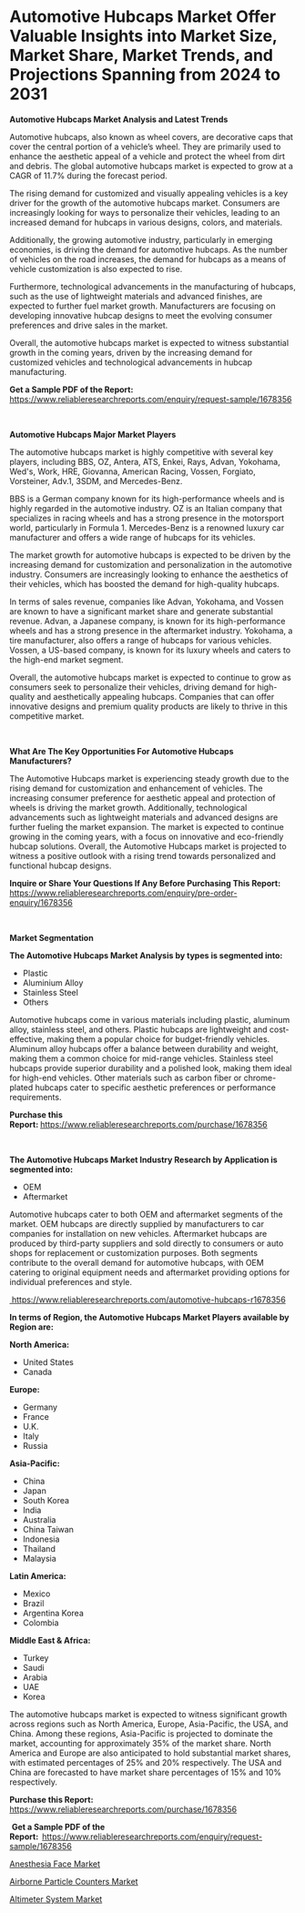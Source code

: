 <p><h1>Automotive Hubcaps Market Offer Valuable Insights into Market Size, Market Share, Market Trends, and Projections Spanning from 2024 to 2031</h1></p><p><strong>Automotive Hubcaps Market Analysis and Latest Trends</strong></p>
<p><p>Automotive hubcaps, also known as wheel covers, are decorative caps that cover the central portion of a vehicle’s wheel. They are primarily used to enhance the aesthetic appeal of a vehicle and protect the wheel from dirt and debris. The global automotive hubcaps market is expected to grow at a CAGR of 11.7% during the forecast period.</p><p>The rising demand for customized and visually appealing vehicles is a key driver for the growth of the automotive hubcaps market. Consumers are increasingly looking for ways to personalize their vehicles, leading to an increased demand for hubcaps in various designs, colors, and materials.</p><p>Additionally, the growing automotive industry, particularly in emerging economies, is driving the demand for automotive hubcaps. As the number of vehicles on the road increases, the demand for hubcaps as a means of vehicle customization is also expected to rise.</p><p>Furthermore, technological advancements in the manufacturing of hubcaps, such as the use of lightweight materials and advanced finishes, are expected to further fuel market growth. Manufacturers are focusing on developing innovative hubcap designs to meet the evolving consumer preferences and drive sales in the market. </p><p>Overall, the automotive hubcaps market is expected to witness substantial growth in the coming years, driven by the increasing demand for customized vehicles and technological advancements in hubcap manufacturing.</p></p>
<p><strong>Get a Sample PDF of the Report:&nbsp;</strong> <a href="https://www.reliableresearchreports.com/enquiry/request-sample/1678356">https://www.reliableresearchreports.com/enquiry/request-sample/1678356</a></p>
<p>&nbsp;</p>
<p><strong>Automotive Hubcaps Major Market Players</strong></p>
<p><p>The automotive hubcaps market is highly competitive with several key players, including BBS, OZ, Antera, ATS, Enkei, Rays, Advan, Yokohama, Wed's, Work, HRE, Giovanna, American Racing, Vossen, Forgiato, Vorsteiner, Adv.1, 3SDM, and Mercedes-Benz.</p><p>BBS is a German company known for its high-performance wheels and is highly regarded in the automotive industry. OZ is an Italian company that specializes in racing wheels and has a strong presence in the motorsport world, particularly in Formula 1. Mercedes-Benz is a renowned luxury car manufacturer and offers a wide range of hubcaps for its vehicles.</p><p>The market growth for automotive hubcaps is expected to be driven by the increasing demand for customization and personalization in the automotive industry. Consumers are increasingly looking to enhance the aesthetics of their vehicles, which has boosted the demand for high-quality hubcaps.</p><p>In terms of sales revenue, companies like Advan, Yokohama, and Vossen are known to have a significant market share and generate substantial revenue. Advan, a Japanese company, is known for its high-performance wheels and has a strong presence in the aftermarket industry. Yokohama, a tire manufacturer, also offers a range of hubcaps for various vehicles. Vossen, a US-based company, is known for its luxury wheels and caters to the high-end market segment.</p><p>Overall, the automotive hubcaps market is expected to continue to grow as consumers seek to personalize their vehicles, driving demand for high-quality and aesthetically appealing hubcaps. Companies that can offer innovative designs and premium quality products are likely to thrive in this competitive market.</p></p>
<p>&nbsp;</p>
<p><strong>What Are The Key Opportunities For Automotive Hubcaps Manufacturers?</strong></p>
<p><p>The Automotive Hubcaps market is experiencing steady growth due to the rising demand for customization and enhancement of vehicles. The increasing consumer preference for aesthetic appeal and protection of wheels is driving the market growth. Additionally, technological advancements such as lightweight materials and advanced designs are further fueling the market expansion. The market is expected to continue growing in the coming years, with a focus on innovative and eco-friendly hubcap solutions. Overall, the Automotive Hubcaps market is projected to witness a positive outlook with a rising trend towards personalized and functional hubcap designs.</p></p>
<p><strong>Inquire or Share Your Questions If Any Before Purchasing This Report:</strong> <a href="https://www.reliableresearchreports.com/enquiry/pre-order-enquiry/1678356">https://www.reliableresearchreports.com/enquiry/pre-order-enquiry/1678356</a></p>
<p>&nbsp;</p>
<p><strong>Market Segmentation</strong></p>
<p><strong>The Automotive Hubcaps Market Analysis by types is segmented into:</strong></p>
<p><ul><li>Plastic</li><li>Aluminium Alloy</li><li>Stainless Steel</li><li>Others</li></ul></p>
<p><p>Automotive hubcaps come in various materials including plastic, aluminum alloy, stainless steel, and others. Plastic hubcaps are lightweight and cost-effective, making them a popular choice for budget-friendly vehicles. Aluminum alloy hubcaps offer a balance between durability and weight, making them a common choice for mid-range vehicles. Stainless steel hubcaps provide superior durability and a polished look, making them ideal for high-end vehicles. Other materials such as carbon fiber or chrome-plated hubcaps cater to specific aesthetic preferences or performance requirements.</p></p>
<p><strong>Purchase this Report:&nbsp;</strong><a href="https://www.reliableresearchreports.com/purchase/1678356">https://www.reliableresearchreports.com/purchase/1678356</a></p>
<p>&nbsp;</p>
<p><strong>The Automotive Hubcaps Market Industry Research by Application is segmented into:</strong></p>
<p><ul><li>OEM</li><li>Aftermarket</li></ul></p>
<p><p>Automotive hubcaps cater to both OEM and aftermarket segments of the market. OEM hubcaps are directly supplied by manufacturers to car companies for installation on new vehicles. Aftermarket hubcaps are produced by third-party suppliers and sold directly to consumers or auto shops for replacement or customization purposes. Both segments contribute to the overall demand for automotive hubcaps, with OEM catering to original equipment needs and aftermarket providing options for individual preferences and style.</p></p>
<p><a href="https://www.reliableresearchreports.com/automotive-hubcaps-r1678356">&nbsp;https://www.reliableresearchreports.com/automotive-hubcaps-r1678356</a></p>
<p><strong>In terms of Region, the Automotive Hubcaps Market Players available by Region are:</strong></p>
<p>
    <p> <strong> North America: </strong>
        <ul>
            <li>United States</li>
            <li>Canada</li>
        </ul>
        </p> 
    <p> <strong> Europe: </strong>
        <ul>
            <li>Germany</li>
            <li>France</li>
            <li>U.K.</li>
            <li>Italy</li>
            <li>Russia</li>
        </ul>
        </p> 
    <p> <strong> Asia-Pacific: </strong>
        <ul>
            <li>China</li>
            <li>Japan</li>
            <li>South Korea</li>
            <li>India</li>
            <li>Australia</li>
            <li>China Taiwan</li>
            <li>Indonesia</li>
            <li>Thailand</li>
            <li>Malaysia</li>
        </ul>
        </p> 
    <p> <strong> Latin America: </strong>
        <ul>
            <li>Mexico</li>
            <li>Brazil</li>
            <li>Argentina Korea</li>
            <li>Colombia</li>
        </ul>
        </p> 
    <p> <strong> Middle East & Africa: </strong>
        <ul>
            <li>Turkey</li>
            <li>Saudi</li>
            <li>Arabia</li>
            <li>UAE</li>
            <li>Korea</li>
        </ul>
    </p>
    </p>
<p><p>The automotive hubcaps market is expected to witness significant growth across regions such as North America, Europe, Asia-Pacific, the USA, and China. Among these regions, Asia-Pacific is projected to dominate the market, accounting for approximately 35% of the market share. North America and Europe are also anticipated to hold substantial market shares, with estimated percentages of 25% and 20% respectively. The USA and China are forecasted to have market share percentages of 15% and 10% respectively.</p></p>
<p><strong>Purchase this Report: </strong><a href="https://www.reliableresearchreports.com/purchase/1678356">https://www.reliableresearchreports.com/purchase/1678356</a></p>
<p>&nbsp;<strong>Get a Sample PDF of the Report:&nbsp;&nbsp;</strong><a href="https://www.reliableresearchreports.com/enquiry/request-sample/1678356">https://www.reliableresearchreports.com/enquiry/request-sample/1678356</a></p>
<p><strong></strong></p>
<p><p><a href="https://github.com/santosh758595/Market-Research-Report-List-5/blob/main/anesthesia-face-market.md">Anesthesia Face Market</a></p><p><a href="https://github.com/nafiafirdania/Market-Research-Report-List-1/blob/main/airborne-particle-counters-market.md">Airborne Particle Counters Market</a></p><p><a href="https://github.com/faisalayoob601/Market-Research-Report-List-1/blob/main/altimeter-system-market.md">Altimeter System Market</a></p></p>